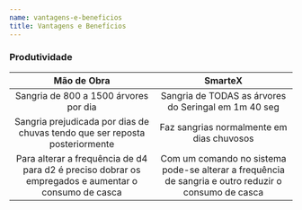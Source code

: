 ```yaml
---
name: vantagens-e-beneficios
title: Vantagens e Benefícios
---
```


### Produtividade

|  Mão de Obra 	                                        |            SmarteX       	|
|:----------------------------------------------------:	|:------------------------: |
| Sangria de 800 a 1500 árvores por dia               	| Sangria de TODAS as árvores do Seringal em 1m 40 seg  |  Alto desempenho e 100% de aproveitamento da planta túrgida   |
| Sangria prejudicada por dias de chuvas tendo que ser reposta posteriormente | Faz sangrias normalmente em dias chuvosos |  Mais dias de sangrias sem necessidade de reposição   |
| Para alterar a frequência de d4 para d2 é preciso dobrar os empregados e aumentar o consumo de casca | Com um comando no sistema pode-se alterar a frequência de sangria e outro reduzir o consumo de casca | Maior produtividade sem aumento de custo e com consumo de casca planejado |
